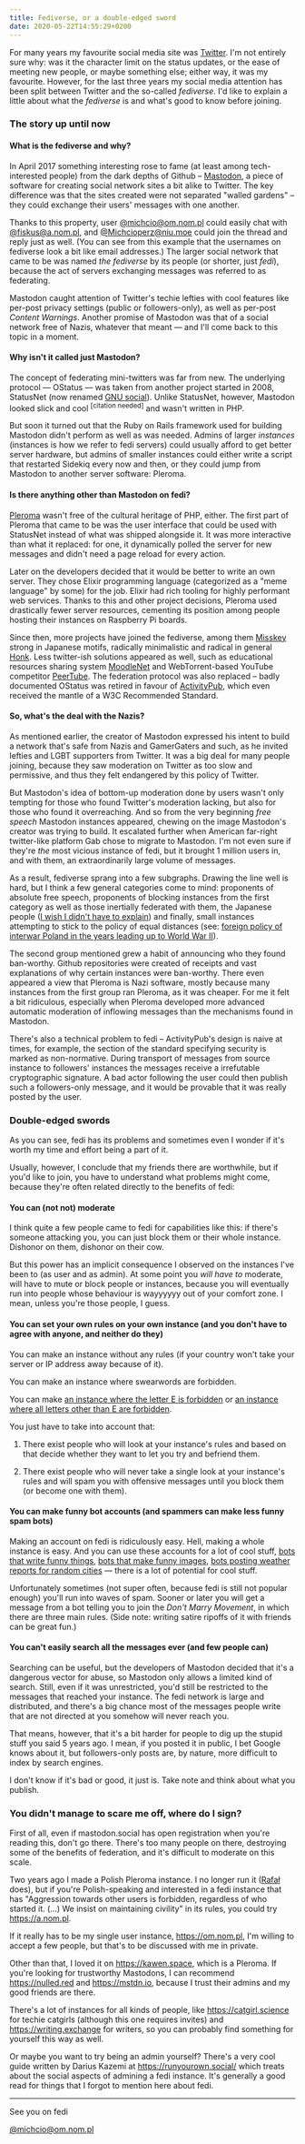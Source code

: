 ```yaml
---
title: Fediverse, or a double-edged sword
date: 2020-05-22T14:55:29+0200
---
```


For many years my favourite social media site was [Twitter](https://twitter.com). I'm not entirely sure why: was it the character limit on the status updates, or the ease of meeting new people, or maybe something else; either way, it was my favourite. However, for the last three years my social media attention has been split between Twitter and the so-called *fediverse*. I'd like to explain a little about what the *fediverse* is and what's good to know before joining.

### The story up until now

#### What is the fediverse and why?

In April 2017 something interesting rose to fame (at least among tech-interested people) from the dark depths of Github – [Mastodon](https://joinmastodon.org), a piece of software for creating social network sites a bit alike to Twitter. The key difference was that the sites created were not separated "walled gardens" – they could exchange their users' messages with one another.

Thanks to this property, user [@michcio@om.nom.pl](https://om.nom.pl/michcio) could easily chat with [@fiskus@a.nom.pl](https://a.nom.pl/fiskus), and [@Michcioperz@niu.moe](https://niu.moe/@Michcioperz) could join the thread and reply just as well. (You can see from this example that the usernames on fediverse look a bit like email addresses.) The larger social network that came to be was named *the fediverse* by its people (or shorter, just *fedi*), because the act of servers exchanging messages was referred to as federating.

Mastodon caught attention of Twitter's techie lefties with cool features like per-post privacy settings (public or followers-only), as well as per-post *Content Warnings*. Another promise of Mastodon was that of a social network free of Nazis, whatever that meant — and I'll come back to this topic in a moment.

#### Why isn't it called just Mastodon?

The concept of federating mini-twitters was far from new. The underlying protocol — OStatus — was taken from another project started in 2008, StatusNet (now renamed [GNU social](https://gnu.io/social/)). Unlike StatusNet, however, Mastodon looked slick and cool <sup>\[citation needed\]</sup> and wasn't written in PHP.

But soon it turned out that the Ruby on Rails framework used for building Mastodon didn't perform as well as was needed. Admins of larger *instances* (instances is how we refer to fedi servers) could usually afford to get better server hardware, but admins of smaller instances could either write a script that restarted Sidekiq every now and then, or they could jump from Mastodon to another server software: Pleroma.

#### Is there anything other than Mastodon on fedi?

[Pleroma](https://pleroma.social) wasn't free of the cultural heritage of PHP, either. The first part of Pleroma that came to be was the user interface that could be used with StatusNet instead of what was shipped alongside it. It was more interactive than what it replaced: for one, it dynamically polled the server for new messages and didn't need a page reload for every action. 

Later on the developers decided that it would be better to write an own server. They chose Elixir programming language (categorized as a "meme language" by some) for the job. Elixir had rich tooling for highly performant web services. Thanks to this and other project decisions, Pleroma used drastically fewer server resources, cementing its position among people hosting their instances on Raspberry Pi boards.

Since then, more projects have joined the fediverse, among them [Misskey](https://github.com/syuilo/misskey) strong in Japanese motifs, radically minimalistic and radical in general [Honk](https://humungus.tedunangst.com/r/honk). Less twitter-ish solutions appeared as well, such as educational resources sharing system [MoodleNet](https://moodle.net) and WebTorrent-based YouTube competitor [PeerTube](https://joinpeertube.org). The federation protocol was also replaced – badly documented OStatus was retired in favour of [ActivityPub](https://activitypub.rocks), which even received the mantle of a W3C Recommended Standard.

#### So, what's the deal with the Nazis?

As mentioned earlier, the creator of Mastodon expressed his intent to build a network that's safe from Nazis and GamerGaters and such, as he invited lefties and LGBT supporters from Twitter. It was a big deal for many people joining, because they saw moderation on Twitter as too slow and permissive, and thus they felt endangered by this policy of Twitter.

But Mastodon's idea of bottom-up moderation done by users wasn't only tempting for those who found Twitter's moderation lacking, but also for those who found it overreaching. And so from the very beginning *free speech* Mastodon instances appeared, chewing on the image Mastodon's creator was trying to build. It escalated further when American far-right twitter-like platform Gab chose to migrate to Mastodon. I'm not even sure if they're *the* most vicious instance of fedi, but it brought 1 million users in, and with them, an extraordinarily large volume of messages.

As a result, fediverse sprang into a few subgraphs. Drawing the line well is hard, but I think a few general categories come to mind: proponents of absolute free speech, proponents of blocking instances from the first category as well as those inertially federated with them, the Japanese people ([I wish I didn't have to explain](https://en.wikipedia.org/wiki/Legal_status_of_drawn_pornography_depicting_minors)) and finally, small instances attempting to stick to the policy of equal distances (see: [foreign policy of interwar Poland in the years leading up to World War II](https://en.wikipedia.org/wiki/History_of_Poland_%281918%E2%80%931939%29#Foreign_policy_1935%E2%80%9339)).

The second group mentioned grew a habit of announcing who they found ban-worthy. Github repositories were created of receipts and vast explanations of why certain instances were ban-worthy. There even appeared a view that Pleroma is Nazi software, mostly because many instances from the first group ran Pleroma, as it was cheaper. For me it felt a bit ridiculous, especially when Pleroma developed more advanced automatic moderation of inflowing messages than the mechanisms found in Mastodon.

There's also a technical problem to fedi – ActivityPub's design is naive at times, for example, the section of the standard specifying security is marked as non-normative. During transport of messages from source instance to followers' instances the messages receive a irrefutable cryptographic signature. A bad actor following the user could then publish such a followers-only message, and it would be provable that it was really posted by the user.

### Double-edged swords

As you can see, fedi has its problems and sometimes even I wonder if it's worth my time and effort being a part of it.

Usually, however, I conclude that my friends there are worthwhile, but if you'd like to join, you have to understand what problems might come, because they're often related directly to the benefits of fedi:

#### You can (not not) moderate

I think quite a few people came to fedi for capabilities like this: if there's someone attacking you, you can just block them or their whole instance. Dishonor on them, dishonor on their cow.

But this power has an implicit consequence I observed on the instances I've been to (as user and as admin). At some point you *will have to* moderate, will have to mute or block people or instances, because you will eventually run into people whose behaviour is wayyyyyy out of your comfort zone. I mean, unless you're those people, I guess.

#### You can set your own rules on your own instance (and you don't have to agree with anyone, and neither do they)

You can make an instance without any rules (if your country won't take your server or IP address away because of it).

You can make an instance where swearwords are forbidden.

You can make [an instance where the letter E is forbidden](https://oulipo.social) or [an instance where all letters other than E are forbidden](https://dolphin.town).

You just have to take into account that:

1. There exist people who will look at your instance's rules and based on that decide whether they want to let you try and befriend them.

2. There exist people who will never take a single look at your instance's rules and will spam you with offensive messages until you block them (or become one with them).

#### You can make funny bot accounts (and spammers can make less funny spam bots)

Making an account on fedi is ridiculously easy. Hell, making a whole instance is easy. And you can use these accounts for a lot of cool stuff, [bots that write funny things](https://botsin.space/@jouns), [bots that make funny images](https://botsin.space/@dogebot), [bots posting weather reports for random cities](https://botsin.space/@randomweather) — there is a lot of potential for cool stuff.

Unfortunately sometimes (not super often, because fedi is still not popular enough) you'll run into waves of spam. Sooner or later you will get a message from a bot telling you to join the *Don't Marry Movement*, in which there are three main rules. (Side note: writing satire ripoffs of it with friends can be great fun.)

#### You can't easily search all the messages ever (and few people can)

Searching can be useful, but the developers of Mastodon decided that it's a dangerous vector for abuse, so Mastodon only allows a limited kind of search. Still, even if it was unrestricted, you'd still be restricted to the messages that reached your instance. The fedi network is large and distributed, and there's a big chance most of the messages people write that are not directed at you somehow will never reach you.

That means, however, that it's a bit harder for people to dig up the stupid stuff you said 5 years ago. I mean, if you posted it in public, I bet Google knows about it, but followers-only posts are, by nature, more difficult to index by search engines.

I don't know if it's bad or good, it just is. Take note and think about what you publish.

### You didn't manage to scare me off, where do I sign?

First of all, even if mastodon.social has open registration when you're reading this, don't go there. There's too many people on there, destroying some of the benefits of federation, and it's difficult to moderate on this scale.

Two years ago I made a Polish Pleroma instance. I no longer run it ([Rafał](http://kolucki.pl) does), but if you're Polish-speaking and interested in a fedi instance that has "Aggression towards other users is forbidden, regardless of who started it. (...) We insist on maintaining civility" in its rules, you could try <https://a.nom.pl>.

If it really has to be my single user instance, <https://om.nom.pl>, I'm willing to accept a few people, but that's to be discussed with me in private.

Other than that, I loved it on <https://kawen.space>, which is a Pleroma. If you're looking for trustworthy Mastodons, I can recommend <https://nulled.red> and <https://mstdn.io>, because I trust their admins and my good friends are there.

There's a lot of instances for all kinds of people, like <https://catgirl.science> for techie catgirls (although this one requires invites) and <https://writing.exchange> for writers, so you can probably find something for yourself this way as well.

Or maybe you want to try being an admin yourself? There's a very cool guide written by Darius Kazemi at <https://runyourown.social/> which treats about the social aspects of admining a fedi instance. It's generally a good read for things that I forgot to mention here about fedi.


---

See you on fedi

[@michcio@om.nom.pl](https://om.nom.pl/michcio)
